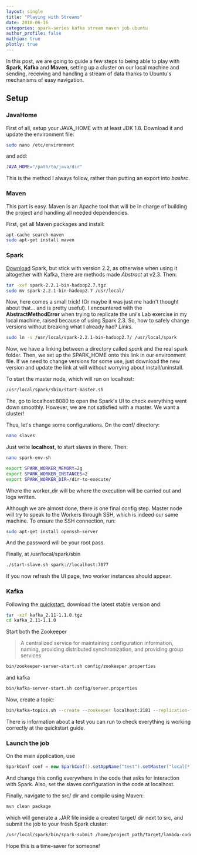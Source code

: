 ```yaml
---
layout: single
title: "Playing with Streams"
date: 2018-06-16
categories: spark-series kafka stream maven job ubuntu
author_profile: false
mathjax: true
plotly: true
---
```


In this post, we are going to guide a few steps to being able to play with **Spark**, **Kafka** and **Maven**, setting up a cluster on our local machine and sending, receiving and handling a stream of data thanks to Ubuntu's mechanisms of easy navigation.

## Setup

### JavaHome

First of all, setup your JAVA_HOME with at least JDK 1.8. Download it and update the environment file:

```bash
sudo nano /etc/environment
```

and add:

```bash
JAVA_HOME="/path/to/java/dir"
```

This is the method I always follow, rather than putting an export into *bashrc*.

### Maven

This part is easy. Maven is an Apache tool that will be in charge of building the project and handling all needed dependencies.

First, get all Maven packages and install:

```bash
apt-cache search maven
sudo apt-get install maven
```

### Spark

[Download](https://spark.apache.org/downloads.html) Spark, but stick with version 2.2, as otherwise when using it altogether with Kafka, there are methods made *Abstract* at v2.3. Then:

```bash
tar -xvf spark-2.2.1-bin-hadoop2.7.tgz
sudo mv spark-2.2.1-bin-hadoop2.7 /usr/local/
```

Now, here comes a small trick! (Or maybe it was just me hadn't thought about that... and is pretty useful). I encountered with the **AbstractMethodError** when trying to replicate the uni's Lab exercise in my local machine, raised because of using Spark 2.3. So, how to safely change versions without breaking what I already had? *Links*.

```bash
sudo ln -s /usr/local/spark-2.2.1-bin-hadoop2.7/ /usr/local/spark
```

Now, we have a linking between a directory called *spark* and the real spark folder. Then, we set up the SPARK_HOME onto this link in our environment file. If we need to change versions for some use, just download the new version and update the link at will without worrying about install/uninstall.

To start the master node, which will run on localhost:

```bash
/usr/local/spark/sbin/start-master.sh
```

The, go to localhost:8080 to open the Spark's UI to check everything went down smoothly. However, we are not satisfied with a master. We want a cluster!

Thus, let's change some configurations. On the conf/ directory:

```bash
nano slaves
```

Just write **localhost**, to start slaves in there. Then:

```bash
nano spark-env-sh

export SPARK_WORKER_MEMORY=2g
export SPARK_WORKER_INSTANCES=2 
export SPARK_WORKER_DIR=/dir-to-execute/
```

Where the worker_dir will be where the execution will be carried out and logs written.

Although we are almost done, there is one final config step. Master node will try to speak to the Workers through SSH, which is indeed our same machine. To ensure the SSH connection, run:

```bash
sudo apt-get install openssh-server
```

And the password will be your root pass.

Finally, at /usr/local/spark/sbin

```bash
./start-slave.sh spark://localhost:7077
```

If you now refresh the UI page, two worker instances should appear.

### Kafka

Following the [quickstart](https://kafka.apache.org/quickstart), download the latest stable version and:

```bash
tar -xzf kafka_2.11-1.1.0.tgz
cd kafka_2.11-1.1.0
```

Start both the Zookeeper 

> A centralized service for maintaining configuration information, naming,  providing distributed synchronization, and providing group services

```bash
bin/zookeeper-server-start.sh config/zookeeper.properties
```

and kafka

```bash
bin/kafka-server-start.sh config/server.properties
```

Now, create a topic:

```bash
bin/kafka-topics.sh --create --zookeeper localhost:2181 --replication-factor 1 --partitions 1 --topic test
```

There is information about a test you can run to check everything is working correctly at the quickstart guide.

### Launch the job

On the main application, use

```java
SparkConf conf = new SparkConf().setAppName("test").setMaster("local[*]");
```

And change this config everywhere in the code that asks for interaction with Spark. Also, set the slaves configuration in the code at localhost.

Finally, navigate to the src/ dir and compile using Maven:

```bash
mvn clean package
```

which will generate a .JAR file inside a created target/ dir next to src, and submit the job to your fresh Spark cluster:

```bash
/usr/local/spark/bin/spark-submit /home/project_path/target/lambda-code-students-0.0.1-SNAPSHOT.jar -launch_config
```

Hope this is a time-saver for someone!



